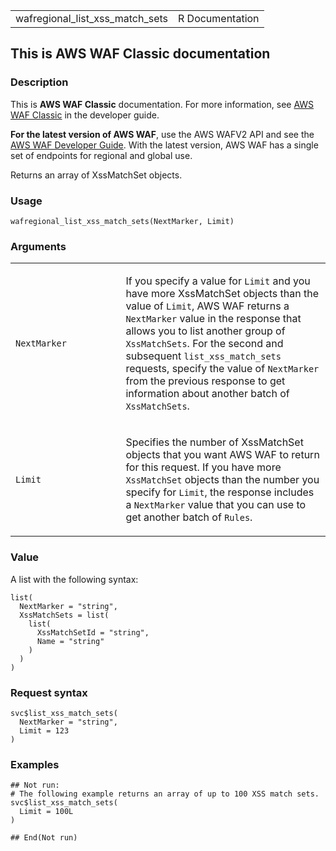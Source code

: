 <table style="width: 100%;">
<tbody>
<tr class="odd">
<td>wafregional_list_xss_match_sets</td>
<td style="text-align: right;">R Documentation</td>
</tr>
</tbody>
</table>

## This is AWS WAF Classic documentation

### Description

This is **AWS WAF Classic** documentation. For more information, see
[AWS WAF
Classic](https://docs.aws.amazon.com/waf/latest/developerguide/classic-waf-chapter.html)
in the developer guide.

**For the latest version of AWS WAF**, use the AWS WAFV2 API and see the
[AWS WAF Developer
Guide](https://docs.aws.amazon.com/waf/latest/developerguide/waf-chapter.html).
With the latest version, AWS WAF has a single set of endpoints for
regional and global use.

Returns an array of XssMatchSet objects.

### Usage

    wafregional_list_xss_match_sets(NextMarker, Limit)

### Arguments

<table>
<colgroup>
<col style="width: 35%" />
<col style="width: 65%" />
</colgroup>
<tbody>
<tr class="odd">
<td><code
id="wafregional_list_xss_match_sets_:_NextMarker">NextMarker</code></td>
<td><p>If you specify a value for <code>Limit</code> and you have more
XssMatchSet objects than the value of <code>Limit</code>, AWS WAF
returns a <code>NextMarker</code> value in the response that allows you
to list another group of <code>XssMatchSets</code>. For the second and
subsequent <code>list_xss_match_sets</code> requests, specify the value
of <code>NextMarker</code> from the previous response to get information
about another batch of <code>XssMatchSets</code>.</p></td>
</tr>
<tr class="even">
<td><code id="wafregional_list_xss_match_sets_:_Limit">Limit</code></td>
<td><p>Specifies the number of XssMatchSet objects that you want AWS WAF
to return for this request. If you have more <code>XssMatchSet</code>
objects than the number you specify for <code>Limit</code>, the response
includes a <code>NextMarker</code> value that you can use to get another
batch of <code>Rules</code>.</p></td>
</tr>
</tbody>
</table>

### Value

A list with the following syntax:

    list(
      NextMarker = "string",
      XssMatchSets = list(
        list(
          XssMatchSetId = "string",
          Name = "string"
        )
      )
    )

### Request syntax

    svc$list_xss_match_sets(
      NextMarker = "string",
      Limit = 123
    )

### Examples

    ## Not run: 
    # The following example returns an array of up to 100 XSS match sets.
    svc$list_xss_match_sets(
      Limit = 100L
    )

    ## End(Not run)
